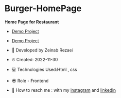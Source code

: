 # Burger-HomePage
**Home Page for Restaurant**

- [Demo Project](https://user-images.githubusercontent.com/121185931/211090260-6fcd59bb-7dd7-4d65-9025-0b9fd15d5151.mp4)

- [Demo Project](https://zeinab-rezaei-web.github.io/Burger-HomePage)

- 👩 Developed by Zeinab Rezaei

- ⏲ Created: 2022-11-30

- 💻 Technologies Used:Html , css 

- 😎 Role - Frontend

- 🔗 How to reach me : with my [instagram](https://www.instagram.com/zeinab.rezaei.web) and [linkedin](https://www.linkedin.com/in/zeinab-rezaei-web)
